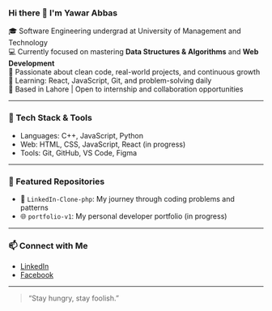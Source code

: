### Hi there 👋 I'm Yawar Abbas

🎓 Software Engineering undergrad at University of Management and Technology  
💻 Currently focused on mastering **Data Structures & Algorithms** and **Web Development**  
🚀 Passionate about clean code, real-world projects, and continuous growth  
🌱 Learning: React, JavaScript, Git, and problem-solving daily  
📌 Based in Lahore | Open to internship and collaboration opportunities

---

### 🚀 Tech Stack & Tools
- Languages: C++, JavaScript, Python
- Web: HTML, CSS, JavaScript, React (in progress)
- Tools: Git, GitHub, VS Code, Figma

---

### 📂 Featured Repositories
- 📁 `LinkedIn-Clone-php`: My journey through coding problems and patterns  
- 🌐 `portfolio-v1`: My personal developer portfolio (in progress)

---

### 📫 Connect with Me
- [LinkedIn](https://www.linkedin.com/in/yawar-abbas-5b2773275/)
- [Facebook](https://www.facebook.com/yawarrbaloch)

---

> “Stay hungry, stay foolish.”  

